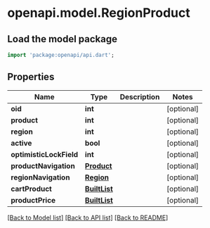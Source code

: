 # openapi.model.RegionProduct

## Load the model package
```dart
import 'package:openapi/api.dart';
```

## Properties
Name | Type | Description | Notes
------------ | ------------- | ------------- | -------------
**oid** | **int** |  | [optional] 
**product** | **int** |  | [optional] 
**region** | **int** |  | [optional] 
**active** | **bool** |  | [optional] 
**optimisticLockField** | **int** |  | [optional] 
**productNavigation** | [**Product**](Product.md) |  | [optional] 
**regionNavigation** | [**Region**](Region.md) |  | [optional] 
**cartProduct** | [**BuiltList<CartProduct>**](CartProduct.md) |  | [optional] 
**productPrice** | [**BuiltList<ProductPrice>**](ProductPrice.md) |  | [optional] 

[[Back to Model list]](../README.md#documentation-for-models) [[Back to API list]](../README.md#documentation-for-api-endpoints) [[Back to README]](../README.md)


